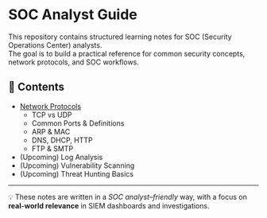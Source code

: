 # SOC Analyst Guide

This repository contains structured learning notes for SOC (Security Operations Center) analysts.  
The goal is to build a practical reference for common security concepts, network protocols, and SOC workflows.  

## 📂 Contents
- [Network Protocols](./network-protocols.md)  
  - TCP vs UDP  
  - Common Ports & Definitions  
  - ARP & MAC  
  - DNS, DHCP, HTTP  
  - FTP & SMTP  
- (Upcoming) Log Analysis  
- (Upcoming) Vulnerability Scanning  
- (Upcoming) Threat Hunting Basics  

---

💡 These notes are written in a *SOC analyst–friendly* way, with a focus on **real-world relevance** in SIEM dashboards and investigations.
